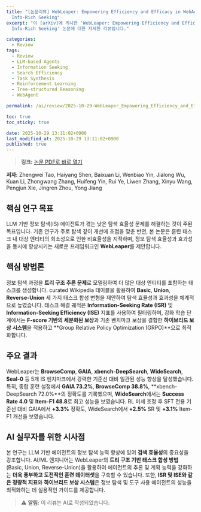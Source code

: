 ```yaml
---
title: "[논문리뷰] WebLeaper: Empowering Efficiency and Efficacy in WebAgent via Enabling
  Info-Rich Seeking"
excerpt: "이 [arXiv]에 게시한 'WebLeaper: Empowering Efficiency and Efficacy in WebAgent via Enabling
  Info-Rich Seeking' 논문에 대한 자세한 리뷰입니다."

categories:
  - Review
tags:
  - Review
  - LLM-based Agents
  - Information Seeking
  - Search Efficiency
  - Task Synthesis
  - Reinforcement Learning
  - Tree-structured Reasoning
  - WebAgent

permalink: /ai/review/2025-10-29-WebLeaper_Empowering_Efficiency_and_Efficacy_in_WebAgent_via_Enabling_Info-Rich_Seeking/

toc: true
toc_sticky: true

date: 2025-10-29 13:11:02+0900
last_modified_at: 2025-10-29 13:11:02+0900
published: true
---
```

> **링크:** [논문 PDF로 바로 열기](https://arxiv.org/abs/2510.24697)

**저자:** Zhengwei Tao, Haiyang Shen, Baixuan Li, Wenbiao Yin, Jialong Wu, Kuan Li, Zhongwang Zhang, Huifeng Yin, Rui Ye, Liwen Zhang, Xinyu Wang, Pengjun Xie, Jingren Zhou, Yong Jiang



## 핵심 연구 목표
LLM 기반 정보 탐색(IS) 에이전트가 겪는 낮은 탐색 효율성 문제를 해결하는 것이 주된 목표입니다. 기존 연구가 주로 탐색 깊이 개선에 초점을 맞춘 반면, 본 논문은 훈련 태스크 내 대상 엔티티의 희소성으로 인한 비효율성을 지적하며, 정보 탐색 효율성과 효과성을 동시에 향상시키는 새로운 프레임워크인 **WebLeaper**를 제안합니다.

## 핵심 방법론
정보 탐색 과정을 **트리 구조 추론 문제**로 모델링하여 더 많은 대상 엔티티를 포함하는 태스크를 생성합니다. curated Wikipedia 테이블을 활용하여 **Basic**, **Union**, **Reverse-Union** 세 가지 태스크 합성 변형을 제안하여 탐색 효율성과 효과성을 체계적으로 높였습니다. 태스크 해결 궤적은 **Information-Seeking Rate (ISR)** 및 **Information-Seeking Efficiency (ISE)** 지표를 사용하여 필터링하며, 강화 학습 단계에서는 **F-score 기반의 세분화된 보상**과 기존 벤치마크 보상을 결합한 **하이브리드 보상 시스템**을 적용하고 **Group Relative Policy Optimization (GRPO)**으로 최적화합니다.

## 주요 결과
WebLeaper는 **BrowseComp**, **GAIA**, **xbench-DeepSearch**, **WideSearch**, **Seal-0** 등 5개 IS 벤치마크에서 강력한 기준선 대비 일관된 성능 향상을 달성했습니다. 특히, 종합 훈련 설정에서 **GAIA 73.2%**, **BrowseComp 38.8%**, **xbench-DeepSearch 72.0%**의 정확도를 기록했으며, **WideSearch**에서는 **Success Rate 4.0** 및 **Item-F1 48.8**로 최고 성능을 보였습니다. RL 미세 조정 후 SFT 전용 기준선 대비 GAIA에서 **+3.3%** 정확도, WideSearch에서 **+2.5%** SR 및 **+3.1%** Item-F1 개선을 보였습니다.

## AI 실무자를 위한 시사점
본 연구는 LLM 기반 에이전트의 정보 탐색 능력 향상에 있어 **검색 효율성**의 중요성을 강조합니다. AI/ML 엔지니어는 WebLeaper의 **트리 구조 기반 태스크 합성 방법** (Basic, Union, Reverse-Union)을 활용하여 에이전트의 추론 및 계획 능력을 강화하는 **더욱 풍부하고 도전적인 훈련 데이터셋**을 구축할 수 있습니다. 또한, **ISR 및 ISE와 같은 정량적 지표**와 **하이브리드 보상 시스템**은 정보 탐색 및 도구 사용 에이전트의 성능을 최적화하는 데 실용적인 가이드를 제공합니다.

> ⚠️ **알림:** 이 리뷰는 AI로 작성되었습니다.